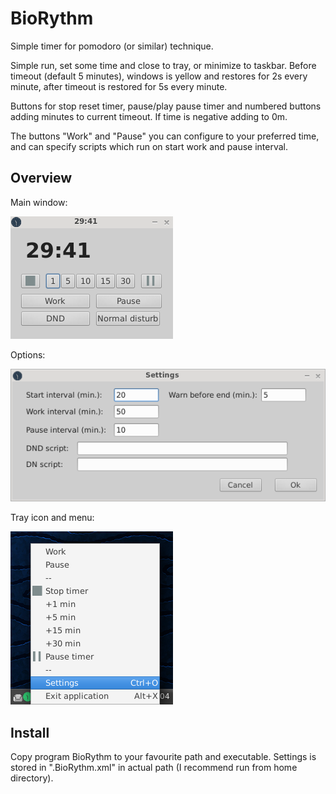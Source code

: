 # BioRythm

Simple timer for pomodoro (or similar) technique.

Simple run, set some time and close to tray, or minimize to taskbar. Before
timeout (default 5 minutes), windows is yellow and restores for 2s every minute, after
timeout is restored for 5s every minute.

Buttons for stop reset timer, pause/play pause timer and numbered buttons
adding minutes to current timeout. If time is negative adding to 0m.

The buttons "Work" and "Pause" you can configure to your preferred time, and
can specify scripts which run on start work and pause interval.

## Overview

Main window:

![Main window](screenshots/main.png)

Options:

![Options](screenshots/options.png)

Tray icon and menu:

![Tray icon and menu](screenshots/traymenu.png)

## Install

Copy program BioRythm to your favourite path and executable. Settings is stored in ".BioRythm.xml" in actual path (I recommend run from home directory).
